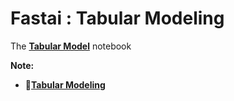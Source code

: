# **Fastai : Tabular Modeling**

The [**Tabular Model**](https://github.com/ThinamXx/Fastai/blob/main/8.%20Tabular%20Modeling/TabularModel.ipynb) notebook 

**Note:**
- 📑[**Tabular Modeling**](https://nbviewer.jupyter.org/github/ThinamXx/Fastai/blob/main/8.%20Tabular%20Modeling/TabularModel.ipynb)
